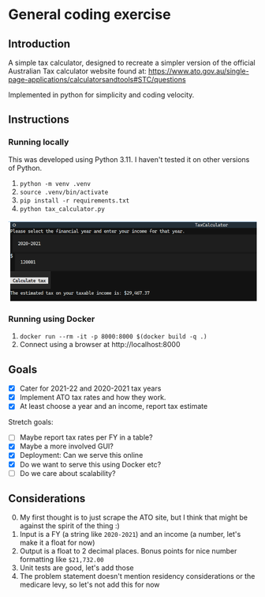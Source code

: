 # General coding exercise

## Introduction

A simple tax calculator, designed to recreate a simpler version
of the official Australian Tax calculator website found at:
https://www.ato.gov.au/single-page-applications/calculatorsandtools#STC/questions

Implemented in python for simplicity and coding velocity.

## Instructions

### Running locally

This was developed using Python 3.11. I haven't tested it on other versions of Python.

1. `python -m venv .venv`
2. `source .venv/bin/activate`
3. `pip install -r requirements.txt`
4. `python tax_calculator.py`

![The Tax Calculator interface](image.png)

### Running using Docker

1. `docker run --rm -it -p 8000:8000 $(docker build -q .)`
2. Connect using a browser at http://localhost:8000

## Goals

- [x] Cater for 2021-22 and 2020-2021 tax years
- [x] Implement ATO tax rates and how they work.
- [x] At least choose a year and an income, report tax estimate

Stretch goals:

- [ ] Maybe report tax rates per FY in a table?
- [x] Maybe a more involved GUI?
- [x] Deployment: Can we serve this online
- [x] Do we want to serve this using Docker etc?
- [ ] Do we care about scalability?

## Considerations

0. My first thought is to just scrape the ATO site, but I think that might be
   against the spirit of the thing :)
1. Input is a FY (a string like `2020-2021`) and an income
   (a number, let's make it a float for now)
2. Output is a float to 2 decimal places. Bonus points for nice
   number formatting like `$21,732.00`
3. Unit tests are good, let's add those
4. The problem statement doesn't mention residency
   considerations or the medicare levy, so let's not add this
   for now
